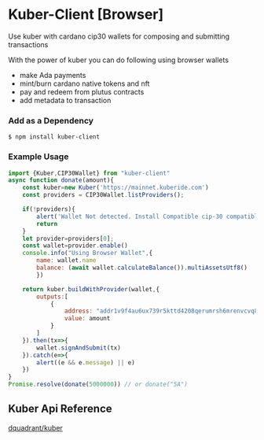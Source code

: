 Kuber-Client [Browser]
=====================
Use kuber with cardano cip30 wallets for composing and submitting transactions

With the power of kuber you can do following using browser wallets
 - make Ada payments
 - mint/burn cardano native tokens and nft
 - pay and redeem from plutus contracts
 - add metadata to transaction

### Add as a Dependency

```
$ npm install kuber-client
```

### Example Usage

```js
import {Kuber,CIP30Wallet} from "kuber-client"
async function donate(amount){
    const kuber=new Kuber('https://mainnet.kuberide.com')
    const providers = CIP30Wallet.listProviders();

    if(!providers){
        alert('Wallet Not detected. Install Compatible cip-30 compatible wallet')
        return
    }
    let provider=providers[0];
    const wallet=provider.enable()
    console.info("Using Browser Wallet",{
        name: wallet.name
        balance: (await wallet.calculateBalance()).multiAssetsUtf8()
        })

    return kuber.buildWithProvider(wallet,{
        outputs:[
            {
                address: "addr1v9f4au6ux739r5kttd4208qerumrsh6mrenvcvq82e0rpwca3u2u6",
                value: amount
            }
        ]
    }).then(tx=>{
        wallet.signAndSubmit(tx)
    }).catch(e=>{
        alert((e && e.message) || e)
    })
}
Promise.resolve(donate(5000000)) // or donate("5A")
```

## Kuber Api Reference
[dquadrant/kuber](https://github.com/dQuadrant/kuber/blob/master/docs/json-api-reference.md)